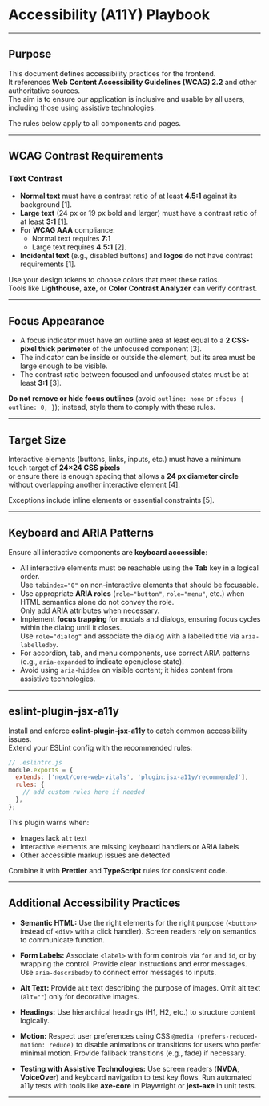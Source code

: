 # Accessibility (A11Y) Playbook

---

## Purpose

This document defines accessibility practices for the frontend.  
It references **Web Content Accessibility Guidelines (WCAG) 2.2** and other authoritative sources.  
The aim is to ensure our application is inclusive and usable by all users, including those using assistive technologies.  

The rules below apply to all components and pages.

---

## WCAG Contrast Requirements

### Text Contrast

- **Normal text** must have a contrast ratio of at least **4.5:1** against its background [1].  
- **Large text** (24 px or 19 px bold and larger) must have a contrast ratio of at least **3:1** [1].  
- For **WCAG AAA** compliance:  
  - Normal text requires **7:1**  
  - Large text requires **4.5:1** [2].  
- **Incidental text** (e.g., disabled buttons) and **logos** do not have contrast requirements [1].  

Use your design tokens to choose colors that meet these ratios.  
Tools like **Lighthouse**, **axe**, or **Color Contrast Analyzer** can verify contrast.

---

## Focus Appearance

- A focus indicator must have an outline area at least equal to a **2 CSS-pixel thick perimeter** of the unfocused component [3].  
- The indicator can be inside or outside the element, but its area must be large enough to be visible.  
- The contrast ratio between focused and unfocused states must be at least **3:1** [3].  

**Do not remove or hide focus outlines** (avoid `outline: none` or `:focus { outline: 0; }`); instead, style them to comply with these rules.

---

## Target Size

Interactive elements (buttons, links, inputs, etc.) must have a minimum touch target of **24×24 CSS pixels**  
or ensure there is enough spacing that allows a **24 px diameter circle** without overlapping another interactive element [4].  

Exceptions include inline elements or essential constraints [5].

---

## Keyboard and ARIA Patterns

Ensure all interactive components are **keyboard accessible**:

- All interactive elements must be reachable using the **Tab** key in a logical order.  
  Use `tabindex="0"` on non-interactive elements that should be focusable.  
- Use appropriate **ARIA roles** (`role="button"`, `role="menu"`, etc.) when HTML semantics alone do not convey the role.  
  Only add ARIA attributes when necessary.  
- Implement **focus trapping** for modals and dialogs, ensuring focus cycles within the dialog until it closes.  
  Use `role="dialog"` and associate the dialog with a labelled title via `aria-labelledby`.  
- For accordion, tab, and menu components, use correct ARIA patterns (e.g., `aria-expanded` to indicate open/close state).  
- Avoid using `aria-hidden` on visible content; it hides content from assistive technologies.

---

## eslint-plugin-jsx-a11y

Install and enforce **eslint-plugin-jsx-a11y** to catch common accessibility issues.  
Extend your ESLint config with the recommended rules:

```js
// .eslintrc.js
module.exports = {
  extends: ['next/core-web-vitals', 'plugin:jsx-a11y/recommended'],
  rules: {
    // add custom rules here if needed
  },
};
````

This plugin warns when:

* Images lack `alt` text
* Interactive elements are missing keyboard handlers or ARIA labels
* Other accessible markup issues are detected

Combine it with **Prettier** and **TypeScript** rules for consistent code.

---

## Additional Accessibility Practices

* **Semantic HTML:**
  Use the right elements for the right purpose (`<button>` instead of `<div>` with a click handler).
  Screen readers rely on semantics to communicate function.

* **Form Labels:**
  Associate `<label>` with form controls via `for` and `id`, or by wrapping the control.
  Provide clear instructions and error messages.
  Use `aria-describedby` to connect error messages to inputs.

* **Alt Text:**
  Provide `alt` text describing the purpose of images.
  Omit alt text (`alt=""`) only for decorative images.

* **Headings:**
  Use hierarchical headings (H1, H2, etc.) to structure content logically.

* **Motion:**
  Respect user preferences using CSS
  `@media (prefers-reduced-motion: reduce)`
  to disable animations or transitions for users who prefer minimal motion.
  Provide fallback transitions (e.g., fade) if necessary.

* **Testing with Assistive Technologies:**
  Use screen readers (**NVDA**, **VoiceOver**) and keyboard navigation to test key flows.
  Run automated a11y tests with tools like **axe-core** in Playwright or **jest-axe** in unit tests.

---